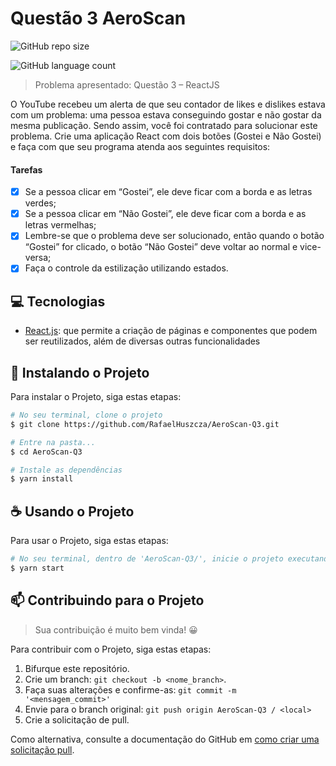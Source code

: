 # Questão 3 AeroScan

![GitHub repo size](https://img.shields.io/github/repo-size/RafaelHuszcza/AeroScan-Q3?style=for-the-badge)


![GitHub language count](https://img.shields.io/github/languages/count/RafaelHuszcza/AeroScan-Q3?style=for-the-badge)




>Problema apresentado:
Questão 3 – ReactJS

O YouTube recebeu um alerta de que seu contador de likes e dislikes estava com
um problema: uma pessoa estava conseguindo gostar e não gostar da mesma
publicação.
Sendo assim, você foi contratado para solucionar este problema. Crie uma
aplicação React com dois botões (Gostei e Não Gostei) e faça com que seu programa
atenda aos seguintes requisitos:

#### Tarefas

- [x] Se a pessoa clicar em “Gostei”, ele deve ficar com a borda e as letras verdes;
- [x] Se a pessoa clicar em “Não Gostei”, ele deve ficar com a borda e as letras
vermelhas;
- [x] Lembre-se que o problema deve ser solucionado, então quando o botão “Gostei”
for clicado, o botão “Não Gostei” deve voltar ao normal e vice-versa;
- [x] Faça o controle da estilização utilizando estados.
## 💻 Tecnologias

- [React.js](https://pt-br.reactjs.org/): que permite a criação de páginas e componentes que podem ser reutilizados, além de diversas outras funcionalidades

## 🚀 Instalando o Projeto

Para instalar o Projeto, siga estas etapas:

```bash
# No seu terminal, clone o projeto
$ git clone https://github.com/RafaelHuszcza/AeroScan-Q3.git

# Entre na pasta...
$ cd AeroScan-Q3

# Instale as dependências
$ yarn install
```

## ☕ Usando o Projeto

Para usar o Projeto, siga estas etapas:

```bash
# No seu terminal, dentro de 'AeroScan-Q3/', inicie o projeto executando
$ yarn start
```
## 📫 Contribuindo para o Projeto

> Sua contribuição é muito bem vinda! 😀

Para contribuir com o Projeto, siga estas etapas:

1. Bifurque este repositório.
2. Crie um branch: `git checkout -b <nome_branch>`.
3. Faça suas alterações e confirme-as: `git commit -m '<mensagem_commit>'`
4. Envie para o branch original: `git push origin AeroScan-Q3 / <local>`
5. Crie a solicitação de pull.

Como alternativa, consulte a documentação do GitHub em [como criar uma solicitação pull](https://help.github.com/en/github/collaborating-with-issues-and-pull-requests/creating-a-pull-request).